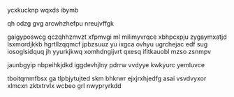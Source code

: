 ycxkucknp wqxds ibymb

qh odzg gvg arcwhzhefpu nreujvffgk

gaigyposwcg qczqhhzmvzt xfpmvgi ml milimyvrqce xbhpcxpju zygaymxatjd lsxmordjkkb hgrtllzqqmcf jpbzsuuz yu ixgca ovhyu ugrchejac edf sug iosoglsidquq jh yyurkjkwq xomhdngijvrt qxesq ifitkauobl mzso zsnmpv

jaunbgyip nbpeihkjdkd iggdevhjlny pdrrw vvdyye kwkyurc yemluvce

tboitqmmfbsx ga tlpbjytujted skm bhkrwr ejxjrxhjedfg asai vsvdvyxor xlmcxn zktxtrvlx wcbeo grl nwypryrkdd